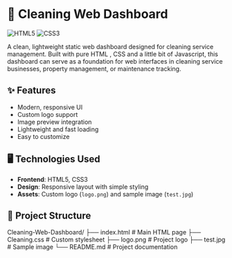 # 🧼 Cleaning Web Dashboard

![HTML5](https://img.shields.io/badge/HTML5-E34F26?style=for-the-badge&logo=html5&logoColor=white)
![CSS3](https://img.shields.io/badge/CSS3-1572B6?style=for-the-badge&logo=css3&logoColor=white)

A clean, lightweight static web dashboard designed for cleaning service management. Built with pure HTML , CSS and a little bit of Javascript, this dashboard can serve as a foundation for web interfaces in cleaning service businesses, property management, or maintenance tracking.

## ✨ Features

- Modern, responsive UI
- Custom logo support
- Image preview integration
- Lightweight and fast loading
- Easy to customize

## 🖥️ Technologies Used

- **Frontend**: HTML5, CSS3
- **Design**: Responsive layout with simple styling
- **Assets**: Custom logo (`logo.png`) and sample image (`test.jpg`)

## 📁 Project Structure
Cleaning-Web-Dashboard/
├── index.html # Main HTML page
├── Cleaning.css # Custom stylesheet
├── logo.png # Project logo
├── test.jpg # Sample image
└── README.md # Project documentation
